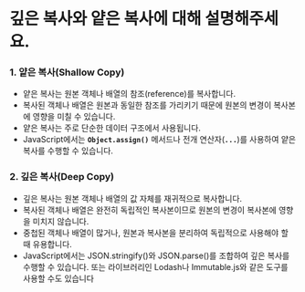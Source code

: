 # 깊은 복사와 얕은 복사에 대해 설명해주세요.

### 1. 얕은 복사(Shallow Copy) 
- 얕은 복사는 원본 객체나 배열의 참조(reference)를 복사합니다.
- 복사된 객체나 배열은 원본과 동일한 참조를 가리키기 때문에 원본의 변경이 복사본에 영향을 미칠 수 있습니다.
- 얕은 복사는 주로 단순한 데이터 구조에서 사용됩니다.
- JavaScript에서는 **`Object.assign()`** 메서드나 전개 연산자(**`...`**)를 사용하여 얕은 복사를 수행할 수 있습니다.
    
### 2. 깊은 복사(Deep Copy)
- 깊은 복사는 원본 객체나 배열의 값 자체를 재귀적으로 복사합니다.
- 복사된 객체나 배열은 완전히 독립적인 복사본이므로 원본의 변경이 복사본에 영향을 미치지 않습니다.
- 중첩된 객체나 배열이 많거나, 원본과 복사본을 분리하여 독립적으로 사용해야 할 때 유용합니다.
- JavaScript에서는 JSON.stringify()와 JSON.parse()를 조합하여 깊은 복사를 수행할 수 있습니다. 또는 라이브러리인 Lodash나 Immutable.js와 같은 도구를 사용할 수도 있습니다
